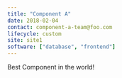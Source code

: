 ```yaml
---
title: "Component A"
date: 2018-02-04
contact: component-a-team@foo.com
lifecycle: custom
site: site1
software: ["database", "frontend"]
---
```


Best Component in the world!

